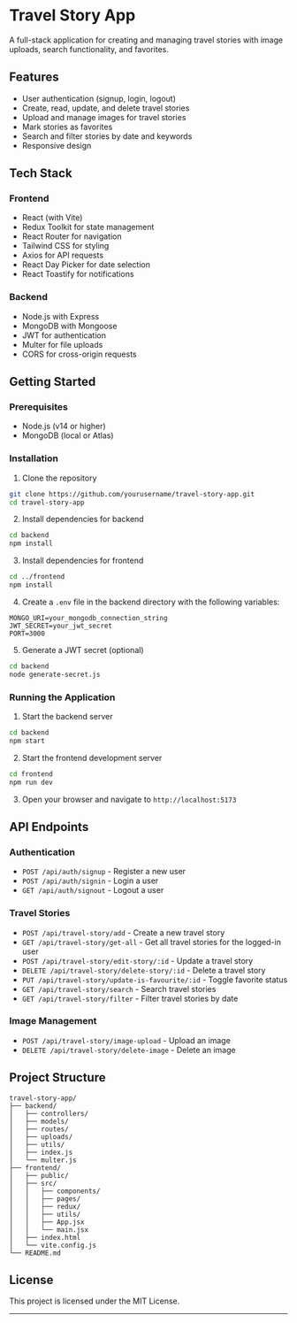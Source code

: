 # Travel Story App

A full-stack application for creating and managing travel stories with image uploads, search functionality, and favorites.

## Features

- User authentication (signup, login, logout)
- Create, read, update, and delete travel stories
- Upload and manage images for travel stories
- Mark stories as favorites
- Search and filter stories by date and keywords
- Responsive design

## Tech Stack

### Frontend
- React (with Vite)
- Redux Toolkit for state management
- React Router for navigation
- Tailwind CSS for styling
- Axios for API requests
- React Day Picker for date selection
- React Toastify for notifications

### Backend
- Node.js with Express
- MongoDB with Mongoose
- JWT for authentication
- Multer for file uploads
- CORS for cross-origin requests

## Getting Started

### Prerequisites
- Node.js (v14 or higher)
- MongoDB (local or Atlas)

### Installation

1. Clone the repository
```bash
git clone https://github.com/yourusername/travel-story-app.git
cd travel-story-app
```

2. Install dependencies for backend
```bash
cd backend
npm install
```

3. Install dependencies for frontend
```bash
cd ../frontend
npm install
```

4. Create a `.env` file in the backend directory with the following variables:
```
MONGO_URI=your_mongodb_connection_string
JWT_SECRET=your_jwt_secret
PORT=3000
```

5. Generate a JWT secret (optional)
```bash
cd backend
node generate-secret.js
```

### Running the Application

1. Start the backend server
```bash
cd backend
npm start
```

2. Start the frontend development server
```bash
cd frontend
npm run dev
```

3. Open your browser and navigate to `http://localhost:5173`

## API Endpoints

### Authentication
- `POST /api/auth/signup` - Register a new user
- `POST /api/auth/signin` - Login a user
- `GET /api/auth/signout` - Logout a user

### Travel Stories
- `POST /api/travel-story/add` - Create a new travel story
- `GET /api/travel-story/get-all` - Get all travel stories for the logged-in user
- `POST /api/travel-story/edit-story/:id` - Update a travel story
- `DELETE /api/travel-story/delete-story/:id` - Delete a travel story
- `PUT /api/travel-story/update-is-favourite/:id` - Toggle favorite status
- `GET /api/travel-story/search` - Search travel stories
- `GET /api/travel-story/filter` - Filter travel stories by date

### Image Management
- `POST /api/travel-story/image-upload` - Upload an image
- `DELETE /api/travel-story/delete-image` - Delete an image

## Project Structure

```
travel-story-app/
├── backend/
│   ├── controllers/
│   ├── models/
│   ├── routes/
│   ├── uploads/
│   ├── utils/
│   ├── index.js
│   └── multer.js
├── frontend/
│   ├── public/
│   ├── src/
│   │   ├── components/
│   │   ├── pages/
│   │   ├── redux/
│   │   ├── utils/
│   │   ├── App.jsx
│   │   └── main.jsx
│   ├── index.html
│   └── vite.config.js
└── README.md
```

## License

This project is licensed under the MIT License.

---
